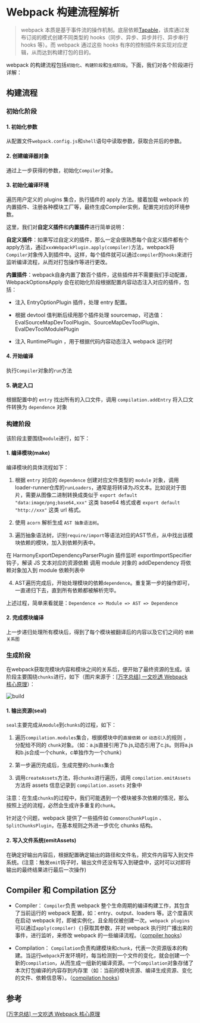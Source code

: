 # Webpack 构建流程解析

> webpack 本质是基于事件流的操作机制。底层依赖[Tapable](https://github.com/webpack/tapable)，该库通过发布订阅的模式创建不同类型的 hooks（同步、异步、异步并行、异步串行 hooks 等）。而 webpack 通过这些 hooks 有序的控制插件来实现对应逻辑，从而达到构建打包的目的。

webpack 的构建流程包括`初始化`、`构建阶段`和`生成阶段`。下面，我们对各个阶段进行详解：

## 构建流程

### 初始化阶段

#### 1. 初始化参数

从配置文件`webpack.config.js`和`shell`语句中读取参数，获取合并后的参数。

#### 2. 创建编译器对象

通过上一步获得的参数，初始化`Compiler`对象。

#### 3. 初始化编译环境

遍历用户定义的 plugins 集合，执行插件的 apply 方法。接着加载 webpack 的内置插件、注册各种模块工厂等，最终生成Compiler实例，配置完对应的环境参数。

这里，我们对**自定义插件**和**内置插件**进行简单说明：

**自定义插件**：如果写过自定义的插件，那么一定会很熟悉每个自定义插件都有个apply方法，通过`xxxWebpackPlugin.apply(compiler)`方法，webpack将`Compiler`对象传入到插件中。这样，每个插件就可以通过`compiler`的`hooks`来进行监听编译流程，从而对打包操作等进行更改。

**内置插件**：webpack自身内置了数百个插件，这些插件并不需要我们手动配置，WebpackOptionsApply 会在初始化阶段根据配置内容动态注入对应的插件，包括：

* 注入 EntryOptionPlugin 插件，处理 entry 配置。

* 根据 devtool 值判断后续用那个插件处理 sourcemap，可选值：EvalSourceMapDevToolPlugin、SourceMapDevToolPlugin、EvalDevToolModulePlugin

* 注入 RuntimePlugin ，用于根据代码内容动态注入 webpack 运行时

#### 4. 开始编译

执行`Compiler`对象的`run`方法

#### 5. 确定入口

根据配置中的 `entry` 找出所有的入口文件，调用 `compilation.addEntry` 将入口文件转换为 `dependence` 对象

### 构建阶段

该阶段主要围绕`module`进行，如下：

#### 1. 编译模块(make)

编译模块的具体流程如下：

1. 根据 `entry` 对应的 `dependence` 创建对应文件类型的 `module` 对象，调用loader-runner仓库的`runLoaders`，通常是将转译为JS文本。比如说对于图片，需要从图像二进制转换成类似于 `export default "data:image/png;base64,xxx"` 这类 base64 格式或者 `export default "http://xxx"` 这类 url 格式。

2. 使用 `acorn` 解析生成 `AST 抽象语法树`。

3. 遍历抽象语法树，识别`require/import`等语法对应的AST节点，从中找出该模块依赖的模块，加入到依赖列表中。

在 HarmonyExportDependencyParserPlugin 插件监听 exportImportSpecifier 钩子，解读 JS 文本对应的资源依赖
调用 module 对象的 addDependency 将依赖对象加入到 module 依赖列表中

4. AST遍历完成后，开始处理模块的依赖`dependence`。重复第一步的操作即可，一直递归下去，直到所有依赖都被解析完毕。

上述过程，简单来看就是：`Dependence => Module => AST => Dependence`

#### 2. 完成模块编译

上一步递归处理所有模块后，得到了每个模块被翻译后的内容以及它们之间的 `依赖关系图`

### 生成阶段

在webpack获取完模块内容和模块之间的关系后，便开始了最终资源的生成。该阶段主要围绕`chunks`进行，如下（图片来源于：[[万字总结] 一文吃透 Webpack 核心原理](https://mp.weixin.qq.com/s/SbJNbSVzSPSKBe2YStn2Zw)）：

![build](https://raw.githubusercontent.com/kerwin-ly/Blog/master/assets/imgs/webpack/build.png)

#### 1. 输出资源(seal)

`seal`主要完成从`module`到`chunks`的过程，如下：

1. 遍历`compilation.modules`集合，根据模块中的`直接依赖` or `动态引入`的规则 ，分配给不同的 `chunk`对象。（如：a.js直接引用了b.js,动态引用了c.js。则将a.js和b.js合成一个chunk，c单独作为一个chunk）

2. 第一步遍历完成后，生成完整的`chunks`集合

3. 调用`createAssets`方法，将`chunks`进行遍历，调用 `compilation.emitAssets` 方法将 assets 信息记录到 `compilation.assets` 对象中

注意：在生成`chunks`的过程中，我们可能遇到一个模块被多次依赖的情况，那么按照上述的流程，必然会生成许多重复的`chunk`。

针对这个问题，webpack 提供了一些插件如 `CommonsChunkPlugin` 、`SplitChunksPlugin`，在基本规则之外进一步优化 chunks 结构。

#### 2. 写入文件系统(emitAssets)

在确定好输出内容后，根据配置确定输出的路径和文件名，把文件内容写入到文件系统。(注意：触发`emit`钩子时，输出文件还没有写入到硬盘中，这时可以对即将输出的最终结果进行最后一次操作)

## Compiler 和 Compilation 区分

- Compiler： `Compiler`负责 webpack 整个生命周期的编译构建工作，其包含了当前运行的 webpack 配置，如：entry、output、loaders 等。这个度喜庆在启动 webpack 时，即被实例化，且全局仅被创建一次。`webpack plugins`可以通过`apply(compiler) {}`获取其参数，并对 webpack 执行时广播出来的事件，进行监听，来修改 webpack 的一些编译流程。（[compiler hooks](https://webpack.docschina.org/api/compiler-hooks/)）

- Compilation： `Compilation`负责构建模块和`chunk`，代表一次资源版本的构建。当运行`webpack`开发环境时，每当检测到一个文件的变化，就会创建一个新的`compilation`，从而生成一组新的编译资源。一个`Compilation`对象存储了本次打包编译的内容存到内存里（如：当前的模块资源、编译生成资源、变化的文件、依赖信息等）。（[compilation hooks](https://webpack.docschina.org/api/compilation-hooks/)）

## 参考

[[万字总结] 一文吃透 Webpack 核心原理](https://mp.weixin.qq.com/s/SbJNbSVzSPSKBe2YStn2Zw)